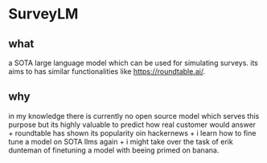 # SurveyLM

## what 

a SOTA large language model which can be used for simulating surveys. its aims to has similar functionalities like https://roundtable.ai/.

## why

in my knowledge there is currently no open source model which serves this purpose but its highly valuable to predict how real customer would answer + roundtable has shown its popularity oin hackernews + i learn how to fine tune a model on SOTA llms again + i might take over the task of erik dunteman of finetuning a model with beeing primed on banana. 

